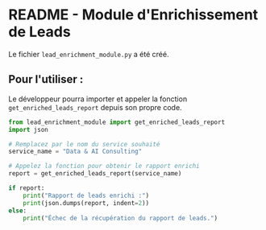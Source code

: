 # README - Module d'Enrichissement de Leads

Le fichier `lead_enrichment_module.py` a été créé.

## Pour l'utiliser :

Le développeur pourra importer et appeler la fonction `get_enriched_leads_report` depuis son propre code.

```python
from lead_enrichment_module import get_enriched_leads_report
import json

# Remplacez par le nom du service souhaité
service_name = "Data & AI Consulting"

# Appelez la fonction pour obtenir le rapport enrichi
report = get_enriched_leads_report(service_name)

if report:
    print("Rapport de leads enrichi :")
    print(json.dumps(report, indent=2))
else:
    print("Échec de la récupération du rapport de leads.")
```
